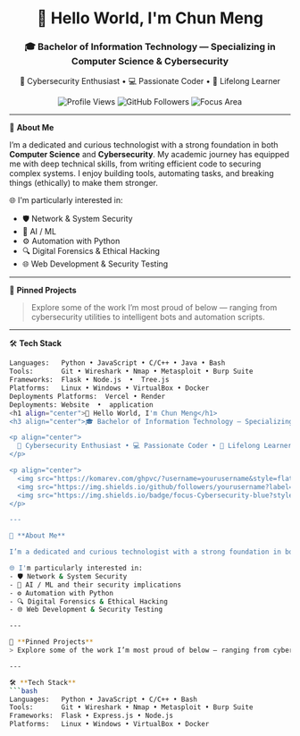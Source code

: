 <h1 align="center">👋 Hello World, I'm Chun Meng</h1>
<h3 align="center">🎓 Bachelor of Information Technology — Specializing in Computer Science & Cybersecurity</h3>

<p align="center">
  🔐 Cybersecurity Enthusiast • 💻 Passionate Coder • 🧠 Lifelong Learner  
</p>

<p align="center">
  <img src="https://komarev.com/ghpvc/?username=yourusername&style=flat-square&color=brightgreen" alt="Profile Views" />
  <img src="https://img.shields.io/github/followers/yourusername?label=Followers&style=flat-square" alt="GitHub Followers" />
  <img src="https://img.shields.io/badge/focus-Cybersecurity-blue?style=flat-square" alt="Focus Area" />
</p>

---

🚀 **About Me**

I’m a dedicated and curious technologist with a strong foundation in both **Computer Science** and **Cybersecurity**. My academic journey has equipped me with deep technical skills, from writing efficient code to securing complex systems. I enjoy building tools, automating tasks, and breaking things (ethically) to make them stronger.

🌐 I'm particularly interested in:
- 🛡️ Network & System Security
- 🧠 AI / ML 
- ⚙️ Automation with Python
- 🔍 Digital Forensics & Ethical Hacking
- 🌐 Web Development & Security Testing

---

📁 **Pinned Projects**
> Explore some of the work I’m most proud of below — ranging from cybersecurity utilities to intelligent bots and automation scripts.

---

🛠️ **Tech Stack**
```bash
Languages:   Python • JavaScript • C/C++ • Java • Bash
Tools:       Git • Wireshark • Nmap • Metasploit • Burp Suite
Frameworks:  Flask • Node.js  •  Tree.js
Platforms:   Linux • Windows • VirtualBox • Docker
Deployments Platforms:  Vercel • Render
Deployments: Website  •  application 
<h1 align="center">👋 Hello World, I'm Chun Meng</h1>
<h3 align="center">🎓 Bachelor of Information Technology — Specializing in Computer Science & Cybersecurity</h3>

<p align="center">
  🔐 Cybersecurity Enthusiast • 💻 Passionate Coder • 🧠 Lifelong Learner  
</p>

<p align="center">
  <img src="https://komarev.com/ghpvc/?username=yourusername&style=flat-square&color=brightgreen" alt="Profile Views" />
  <img src="https://img.shields.io/github/followers/yourusername?label=Followers&style=flat-square" alt="GitHub Followers" />
  <img src="https://img.shields.io/badge/focus-Cybersecurity-blue?style=flat-square" alt="Focus Area" />
</p>

---

🚀 **About Me**

I’m a dedicated and curious technologist with a strong foundation in both **Computer Science** and **Cybersecurity**. My academic journey has equipped me with deep technical skills, from writing efficient code to securing complex systems. I enjoy building tools, automating tasks, and breaking things (ethically) to make them stronger.

🌐 I'm particularly interested in:
- 🛡️ Network & System Security
- 🧠 AI / ML and their security implications
- ⚙️ Automation with Python
- 🔍 Digital Forensics & Ethical Hacking
- 🌐 Web Development & Security Testing

---

📁 **Pinned Projects**
> Explore some of the work I’m most proud of below — ranging from cybersecurity utilities to intelligent bots and automation scripts.

---

🛠️ **Tech Stack**
```bash
Languages:   Python • JavaScript • C/C++ • Bash
Tools:       Git • Wireshark • Nmap • Metasploit • Burp Suite
Frameworks:  Flask • Express.js • Node.js
Platforms:   Linux • Windows • VirtualBox • Docker
